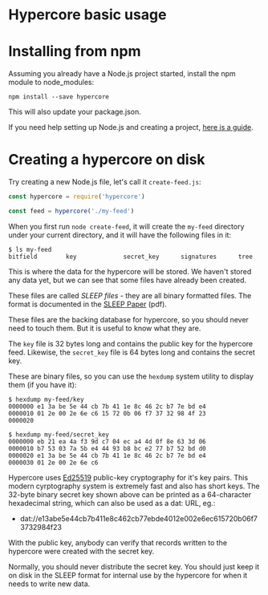 # Hypercore basic usage

# Installing from npm

Assuming you already have a Node.js project started, install the npm module
to node_modules:

```
npm install --save hypercore
```

This will also update your package.json.

If you need help setting up Node.js and creating a project,
[here is a guide](/extra-guides/nodejs.md).

# Creating a hypercore on disk

Try creating a new Node.js file, let's call it `create-feed.js`:

```js
const hypercore = require('hypercore')

const feed = hypercore('./my-feed')
```

When you first run `node create-feed`, it will create the `my-feed` directory
under your current directory, and it will have the following files in it:

```
$ ls my-feed
bitfield        key             secret_key      signatures      tree
```

This is where the data for the hypercore will be stored. We haven't stored
any data yet, but we can see that some files have already been created.

These files are called *SLEEP files* - they are all binary formatted files.
The format is documented in the
[SLEEP Paper](https://github.com/datproject/docs/blob/master/papers/sleep.pdf)
(pdf).

These files are the backing database for hypercore, so you should never need
to touch them. But it is useful to know what they are.

The `key` file is 32 bytes long and contains the public key for the hypercore
feed. Likewise, the `secret_key` file is 64 bytes long and contains the secret
key. 

These are binary files, so you can use the `hexdump` system utility to display
them (if you have it):

```
$ hexdump my-feed/key
0000000 e1 3a be 5e 44 cb 7b 41 1e 8c 46 2c b7 7e bd e4
0000010 01 2e 00 2e 6e c6 15 72 0b 06 f7 37 32 98 4f 23
0000020
```

```
$ hexdump my-feed/secret_key
0000000 eb 21 ea 4a f3 9d c7 04 ec a4 4d 0f 8e 63 3d 06
0000010 b7 53 03 7a 5b e4 44 93 b8 bc e2 77 b7 52 bd d0
0000020 e1 3a be 5e 44 cb 7b 41 1e 8c 46 2c b7 7e bd e4
0000030 01 2e 00 2e 6e c6
```

Hypercore uses [Ed25519](https://ed25519.cr.yp.to/) public-key cryptography
for it's key pairs. This modern cyrptography system is extremely fast
and also has short keys. The 32-byte binary secret key shown above can be
printed as a 64-character hexadecimal string, which can also be used as a
dat: URL, eg.:

* dat://e13abe5e44cb7b411e8c462cb77ebde4012e002e6ec615720b06f73732984f23

With the public key, anybody can verify that records written to the hypercore
were created with the secret key.

Normally, you should never distribute the secret key. You should just keep
it on disk in the SLEEP format for internal use by the hypercore for when
it needs to write new data.

